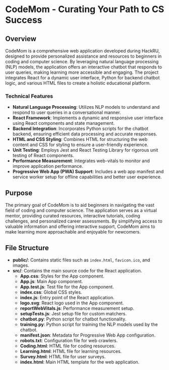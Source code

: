 # CodeMom - Curating Your Path to CS Success

## Overview
CodeMom is a comprehensive web application developed during HackRU, designed to provide personalized assistance and resources to beginners in coding and computer science. By leveraging natural language processing (NLP) models, the application offers an interactive chatbot that responds to user queries, making learning more accessible and engaging. The project integrates React for a dynamic user interface, Python for backend chatbot logic, and various HTML files to create a holistic educational platform.

### Technical Features
- **Natural Language Processing**: Utilizes NLP models to understand and respond to user queries in a conversational manner.
- **React Framework**: Implements a dynamic and responsive user interface using React components and state management.
- **Backend Integration**: Incorporates Python scripts for the chatbot backend, ensuring efficient data processing and accurate responses.
- **HTML and CSS Styling**: Combines HTML for structuring the web content and CSS for styling to ensure a user-friendly experience.
- **Unit Testing**: Employs Jest and React Testing Library for rigorous unit testing of React components.
- **Performance Measurement**: Integrates web-vitals to monitor and improve application performance.
- **Progressive Web App (PWA) Support**: Includes a web app manifest and service worker setup for offline capabilities and better user experience.

## Purpose
The primary goal of CodeMom is to aid beginners in navigating the vast field of coding and computer science. The application serves as a virtual mentor, providing curated resources, interactive tutorials, coding challenges, and personalized career assessments. By simplifying access to valuable information and offering interactive support, CodeMom aims to make learning more approachable and enjoyable for newcomers.

## File Structure
- **public/**: Contains static files such as `index.html`, `favicon.ico`, and images.
- **src/**: Contains the main source code for the React application.
  - **App.css**: Styles for the App component.
  - **App.js**: Main App component.
  - **App.test.js**: Test file for the App component.
  - **index.css**: Global CSS styles.
  - **index.js**: Entry point of the React application.
  - **logo.svg**: React logo used in the App component.
  - **reportWebVitals.js**: Performance measurement setup.
  - **setupTests.js**: Jest setup file for custom matchers.
  - **chatbot.py**: Python script for chatbot functionality.
  - **training.py**: Python script for training the NLP models used by the chatbot.
  - **manifest.json**: Metadata for Progressive Web App configuration.
  - **robots.txt**: Configuration file for web crawlers.
  - **Coding.html**: HTML file for coding resources.
  - **Learning.html**: HTML file for learning resources.
  - **Survey.html**: HTML file for user surveys.
  - **index.html**: Main HTML template for the web application.

